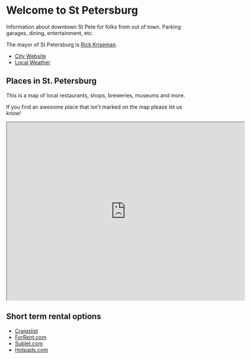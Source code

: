 # Welcome to St Petersburg

Information about downtown St Pete for folks from out of town. Parking garages, dining, entertainment, etc.

The mayor of St Petersburg is [Rick Kriseman](http://www.stpete.org/mayor_s_office/mayor_s_biography.php).

- [City Website](http://www.stpete.org/)
- [Local Weather](https://www.accuweather.com/en/us/saint-petersburg-fl/33713/minute-weather-forecast/14705_pc)

## Places in St. Petersburg

This is a map of local restaurants, shops, breweries, museums and more.

If you find an awesome place that isn't marked on the map please let us know!

<iframe src="https://www.google.com/maps/d/embed?mid=1FsyLcfrneO-jCshwqDhlUW4FiAEDvTis" width="640" height="480"></iframe>

## Short term rental options

- [Craigslist](http://bit.ly/rentals-craigslist)
- [ForRent.com](http://bit.ly/ForRent-Tampabay)
- [Sublet.com](https://www.sublet.com/town_rentals/centralwestfl-pinellasstpetersburg/stpetersburg_rentals.asp)
- [Hotpads.com](https://hotpads.com/2027-1st-ave-n-saint-petersburg-fl-33713-tu2w7t/2/pad?border=false&lat=27.7687&lon=-82.6582&z=15)
